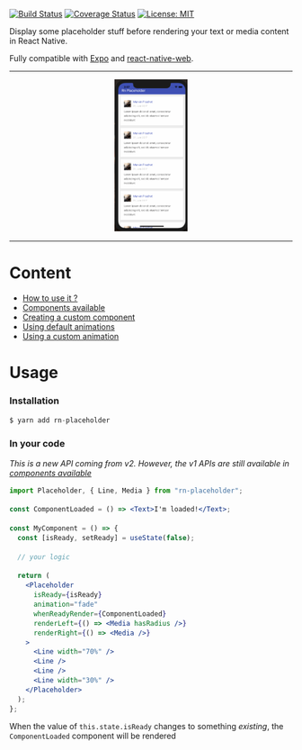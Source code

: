 [![Build Status](https://travis-ci.org/mfrachet/rn-placeholder.svg?branch=master)](https://travis-ci.org/mfrachet/rn-placeholder)
[![Coverage Status](https://coveralls.io/repos/github/mfrachet/rn-placeholder/badge.svg?branch=master)](https://coveralls.io/github/mfrachet/rn-placeholder?branch=master)
[![License: MIT](https://img.shields.io/badge/License-MIT-yellow.svg)](https://opensource.org/licenses/MIT)

Display some placeholder stuff before rendering your text or media content in React Native.

Fully compatible with [Expo](https://expo.io/) and [react-native-web](https://github.com/necolas/react-native-web).

---

<p align="center">
<img height="270" src="./book/placeholder.gif" />
</p>

---

# Content

- <a href="#usage">How to use it ?</a>
- [Components available](./docs/COMPONENTS.md)
- [Creating a custom component](./docs/CUSTOM_COMPONENT.md)
- [Using default animations](./docs/ANIMATIONS.md#default)
- [Using a custom animation](./ANIMATIONS.md#custom)

<h1 name="#usage">Usage</h1>

### Installation

```javascript
$ yarn add rn-placeholder
```

### In your code

_This is a new API coming from v2. However, the v1 APIs are still available in [components available](./docs/COMPONENTS.md)_

```jsx
import Placeholder, { Line, Media } from "rn-placeholder";

const ComponentLoaded = () => <Text>I'm loaded!</Text>;

const MyComponent = () => {
  const [isReady, setReady] = useState(false);

  // your logic

  return (
    <Placeholder
      isReady={isReady}
      animation="fade"
      whenReadyRender={ComponentLoaded}
      renderLeft={() => <Media hasRadius />}
      renderRight={() => <Media />}
    >
      <Line width="70%" />
      <Line />
      <Line />
      <Line width="30%" />
    </Placeholder>
  );
};
```

When the value of `this.state.isReady` changes to something _existing_, the `ComponentLoaded` component will be rendered
